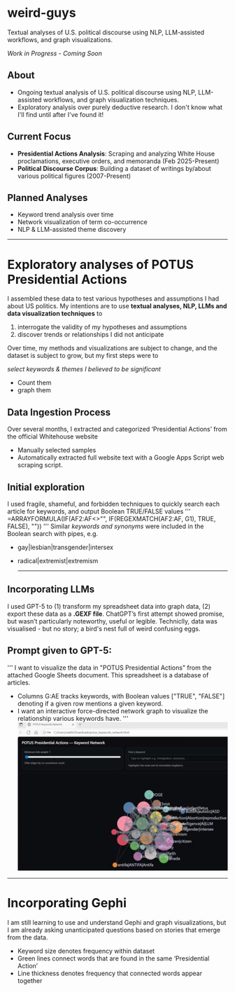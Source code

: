 # weird-guys
Textual analyses of U.S. political discourse using NLP, LLM-assisted workflows, and graph visualizations. 

*Work in Progress - Coming Soon*

## About
- Ongoing textual analysis of U.S. political discourse using NLP, LLM-assisted workflows, and graph visualization techniques.
- Exploratory analysis over purely deductive research. I don't know what I'll find until after I've found it!

## Current Focus
- **Presidential Actions Analysis**: Scraping and analyzing White House proclamations, executive orders, and memoranda (Feb 2025-Present)
- **Political Discourse Corpus**: Building a dataset of writings by/about various political figures (2007-Present)

## Planned Analyses
- Keyword trend analysis over time
- Network visualization of term co-occurrence  
- NLP & LLM-assisted theme discovery

***
# Exploratory analyses of POTUS Presidential Actions
I assembled these data to test various hypotheses and assumptions I had about US politics. My intentions are to use **textual analyses, NLP, LLMs and data visualization techniques** to 

1. interrogate the validity of my hypotheses and assumptions
2. discover trends or relationships I did not anticipate

Over time, my methods and visualizations are subject to change, and the dataset is subject to grow, but my first steps were to

*select keywords & themes I believed to be significant*
- Count them
- graph them

## Data Ingestion Process
Over several months, I extracted and categorized ‘Presidential Actions’ from the official Whitehouse website
- Manually selected samples
- Automatically extracted full website text with a Google Apps Script web scraping script.

 ## Initial exploration
I used fragile, shameful, and forbidden techniques to quickly search each article for keywords, and output Boolean TRUE/FALSE values
'''
=ARRAYFORMULA(IF(AF2:AF<>"", IF(REGEXMATCH(AF2:AF, G1), TRUE, FALSE), ""))
'''
Similar *keywords and synonyms* were included in the Boolean search with pipes, e.g.
- gay|lesbian|transgender|intersex
- radical|extremist|extremism

  ***

## Incorporating LLMs
I used GPT-5 to (1) transform my spreadsheet data into graph data, (2) export these data as a **.GEXF file**. ChatGPT’s first attempt showed promise, but wasn’t particularly noteworthy, useful or legible. 
Techniclly, data was visualised - but no story; a bird's nest full of weird confusing eggs.

## Prompt given to GPT-5:
'''
I want to visualize the data in "POTUS Presidential Actions" from the attached Google Sheets document. 
This spreadsheet is a database of articles.

- Columns G:AE tracks keywords, with Boolean values ["TRUE", "FALSE"] denoting if a given row mentions a given keyword. 
- I want an interactive force-directed network graph to visualize the relationship various keywords have.
'''
![potus_keywords_network](images/oneshot_potus_keywords_network.png "potus_keywords_network.png")

***
# Incorporating Gephi
I am still learning to use and understand Gephi and graph visualizations, but I am already asking unanticipated questions based on stories that emerge from the data. 
- Keyword size denotes frequency within dataset
- Green lines connect words that are found in the same ‘Presidential Action’
- Line thickness denotes frequency that connected words appear together
